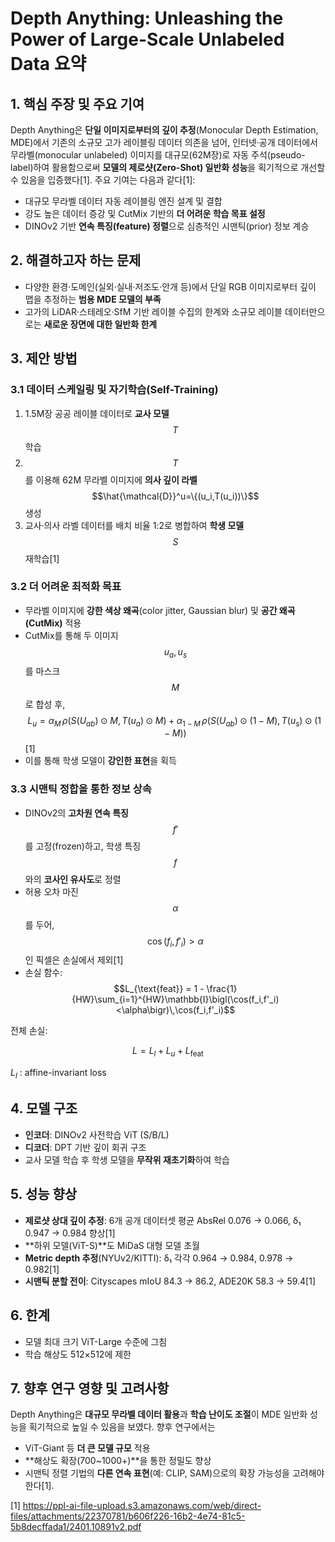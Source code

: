 # Depth Anything: Unleashing the Power of Large-Scale Unlabeled Data 요약

## 1. 핵심 주장 및 주요 기여  
Depth Anything은 **단일 이미지로부터의 깊이 추정**(Monocular Depth Estimation, MDE)에서 기존의 소규모 고가 레이블링 데이터 의존을 넘어, 인터넷·공개 데이터에서 무라벨(monocular unlabeled) 이미지를 대규모(62M장)로 자동 주석(pseudo-label)하여 활용함으로써 **모델의 제로샷(Zero-Shot) 일반화 성능**을 획기적으로 개선할 수 있음을 입증했다[1]. 주요 기여는 다음과 같다[1]:  
- 대규모 무라벨 데이터 자동 레이블링 엔진 설계 및 결합  
- 강도 높은 데이터 증강 및 CutMix 기반의 **더 어려운 학습 목표 설정**  
- DINOv2 기반 **연속 특징(feature) 정렬**으로 심층적인 시맨틱(prior) 정보 계승  

## 2. 해결하고자 하는 문제  
- 다양한 환경·도메인(실외·실내·저조도·안개 등)에서 단일 RGB 이미지로부터 깊이 맵을 추정하는 **범용 MDE 모델의 부족**  
- 고가의 LiDAR·스테레오·SfM 기반 레이블 수집의 한계와 소규모 레이블 데이터만으로는 **새로운 장면에 대한 일반화 한계**  

## 3. 제안 방법  
### 3.1 데이터 스케일링 및 자기학습(Self-Training)  
1. 1.5M장 공공 레이블 데이터로 **교사 모델** $$T$$ 학습  
2. $$T$$를 이용해 62M 무라벨 이미지에 **의사 깊이 라벨** $$\hat{\mathcal{D}}^u=\{(u_i,T(u_i))\}$$ 생성  
3. 교사·의사 라벨 데이터를 배치 비율 1:2로 병합하여 **학생 모델** $$S$$ 재학습[1]

### 3.2 더 어려운 최적화 목표  
- 무라벨 이미지에 **강한 색상 왜곡**(color jitter, Gaussian blur) 및 **공간 왜곡(CutMix)** 적용  
- CutMix를 통해 두 이미지 $$u_a,u_s$$를 마스크 $$M$$로 합성 후,  
  $$L_u = \alpha_M\,\rho\bigl(S(U_{ab})\odot M,\,T(u_a)\odot M\bigr) + \alpha_{1-M}\,\rho\bigl(S(U_{ab})\odot(1-M),\,T(u_s)\odot(1-M)\bigr)$$[1]  
- 이를 통해 학생 모델이 **강인한 표현**을 획득  

### 3.3 시맨틱 정합을 통한 정보 상속  
- DINOv2의 **고차원 연속 특징** $$f'$$를 고정(frozen)하고, 학생 특징 $$f$$와의 **코사인 유사도**로 정렬  
- 허용 오차 마진 $$\alpha$$를 두어, $$\cos(f_i,f'_i)>\alpha$$인 픽셀은 손실에서 제외[1]  
- 손실 함수:  
  $$L_{\text{feat}} = 1 - \frac{1}{HW}\sum_{i=1}^{HW}\mathbb{I}\bigl(\cos(f_i,f'_i)<\alpha\bigr)\,\cos(f_i,f'_i)$$

전체 손실: 

$$
L = L_{l} + L_u + L_{\text{feat}}
$$

$L_{l}$ : affine-invariant loss

## 4. 모델 구조  
- **인코더**: DINOv2 사전학습 ViT (S/B/L)  
- **디코더**: DPT 기반 깊이 회귀 구조  
- 교사 모델 학습 후 학생 모델을 **무작위 재초기화**하여 학습  

## 5. 성능 향상  
- **제로샷 상대 깊이 추정**: 6개 공개 데이터셋 평균 AbsRel 0.076 → 0.066, δ₁ 0.947 → 0.984 향상[1]  
- **하위 모델(ViT-S)**도 MiDaS 대형 모델 초월  
- **Metric depth 추정**(NYUv2/KITTI): δ₁ 각각 0.964 → 0.984, 0.978 → 0.982[1]  
- **시맨틱 분할 전이**: Cityscapes mIoU 84.3 → 86.2, ADE20K 58.3 → 59.4[1]  

## 6. 한계  
- 모델 최대 크기 ViT-Large 수준에 그침  
- 학습 해상도 512×512에 제한  

## 7. 향후 연구 영향 및 고려사항  
Depth Anything은 **대규모 무라벨 데이터 활용**과 **학습 난이도 조절**이 MDE 일반화 성능을 획기적으로 높일 수 있음을 보였다. 향후 연구에서는  
- ViT-Giant 등 **더 큰 모델 규모** 적용  
- **해상도 확장(700~1000+)**을 통한 정밀도 향상  
- 시맨틱 정렬 기법의 **다른 연속 표현**(예: CLIP, SAM)으로의 확장 가능성을 고려해야 한다[1].

[1] https://ppl-ai-file-upload.s3.amazonaws.com/web/direct-files/attachments/22370781/b606f226-16b2-4e74-81c5-5b8decffada1/2401.10891v2.pdf
